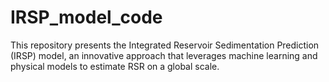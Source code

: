 # IRSP_model_code
This repository presents the Integrated Reservoir Sedimentation Prediction (IRSP) model, an innovative approach that leverages machine learning and physical models to estimate RSR on a global scale.
